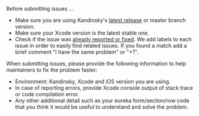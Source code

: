 Before submitting issues ...

- Make sure you are using Kandinsky's [latest release](https://github.com/xmartlabs/Kandinsky/releases) or master branch version.
- Make sure your Xcode version is the latest stable one.
- Check if the issue was [already reported or fixed](https://github.com/xmartlabs/Kandinsky/issues?utf8=%E2%9C%93&q=is%3Aissue). We add labels to each issue in order to easily find related issues. If you found a match add a brief comment "I have the same problem" or "+1".

When submitting issues, please provide the following information to help maintainers to fix the problem faster:

- Environment: Kandinsky, Xcode and iOS version you are using.
- In case of reporting errors, provide Xcode console output of stack trace or code compilation error.
- Any other additional detail such as your eureka form/section/row code that you think it would be useful to understand and solve the problem.
